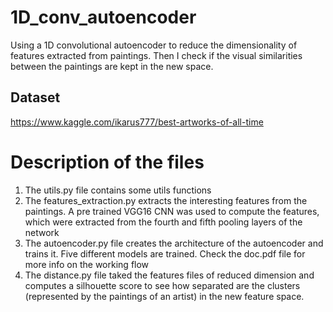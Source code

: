 # 1D_conv_autoencoder
Using a 1D convolutional autoencoder to reduce the dimensionality of features extracted from paintings. Then I check if the visual similarities between the paintings are kept in the new space.

## Dataset
https://www.kaggle.com/ikarus777/best-artworks-of-all-time

# Description of the files 
1. The utils.py file contains some utils functions
2. The features_extraction.py extracts the interesting features from the paintings. A pre trained VGG16 CNN was used to compute the features, which were extracted from the fourth and fifth pooling layers of the network
3. The autoencoder.py file creates the architecture of the autoencoder and trains it. Five different models are trained. Check the doc.pdf file for more info on the working flow
4. The distance.py file taked the features files of reduced dimension and computes a silhouette score to see how separated are the clusters (represented by the paintings of an artist) in the new feature space.
